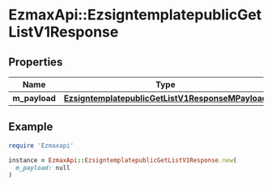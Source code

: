# EzmaxApi::EzsigntemplatepublicGetListV1Response

## Properties

| Name | Type | Description | Notes |
| ---- | ---- | ----------- | ----- |
| **m_payload** | [**EzsigntemplatepublicGetListV1ResponseMPayload**](EzsigntemplatepublicGetListV1ResponseMPayload.md) |  |  |

## Example

```ruby
require 'Ezmaxapi'

instance = EzmaxApi::EzsigntemplatepublicGetListV1Response.new(
  m_payload: null
)
```

